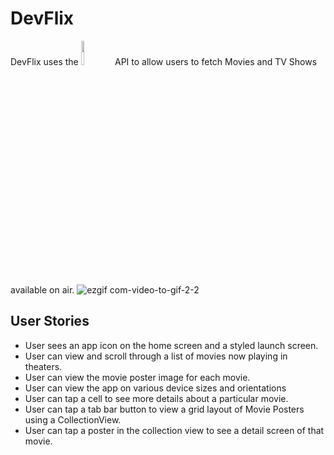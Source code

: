 # DevFlix
DevFlix uses the 
<img src="https://user-images.githubusercontent.com/125734516/232633732-4fab065f-c8d3-4aec-8834-33bd4029f17f.svg" width=10% height=10%>
 API to allow users to fetch Movies and TV Shows available on air.
![ezgif com-video-to-gif-2-2](https://user-images.githubusercontent.com/125734516/232632487-08c5b38c-4e78-4d07-b856-63d97b1f47a4.gif)

## User Stories

- User sees an app icon on the home screen and a styled launch screen. <br/>
- User can view and scroll through a list of movies now playing in theaters. <br/>
- User can view the movie poster image for each movie.<br/>
- User can view the app on various device sizes and orientations <br/>
- User can tap a cell to see more details about a particular movie. <br/>
- User can tap a tab bar button to view a grid layout of Movie Posters using a CollectionView.<br/>
- User can tap a poster in the collection view to see a detail screen of that movie. <br/>
